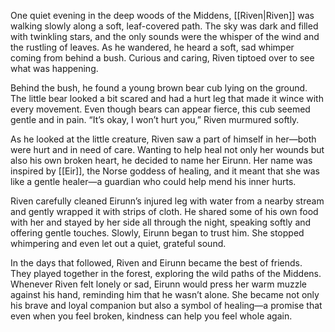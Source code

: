 One quiet evening in the deep woods of the Middens, [[Riven|Riven]] was walking slowly along a soft, leaf-covered path. The sky was dark and filled with twinkling stars, and the only sounds were the whisper of the wind and the rustling of leaves. As he wandered, he heard a soft, sad whimper coming from behind a bush. Curious and caring, Riven tiptoed over to see what was happening.

Behind the bush, he found a young brown bear cub lying on the ground. The little bear looked a bit scared and had a hurt leg that made it wince with every movement. Even though bears can appear fierce, this cub seemed gentle and in pain. “It’s okay, I won’t hurt you,” Riven murmured softly.

As he looked at the little creature, Riven saw a part of himself in her—both were hurt and in need of care. Wanting to help heal not only her wounds but also his own broken heart, he decided to name her Eirunn. Her name was inspired by [[Eir]], the Norse goddess of healing, and it meant that she was like a gentle healer—a guardian who could help mend his inner hurts.

Riven carefully cleaned Eirunn’s injured leg with water from a nearby stream and gently wrapped it with strips of cloth. He shared some of his own food with her and stayed by her side all through the night, speaking softly and offering gentle touches. Slowly, Eirunn began to trust him. She stopped whimpering and even let out a quiet, grateful sound.

In the days that followed, Riven and Eirunn became the best of friends. They played together in the forest, exploring the wild paths of the Middens. Whenever Riven felt lonely or sad, Eirunn would press her warm muzzle against his hand, reminding him that he wasn’t alone. She became not only his brave and loyal companion but also a symbol of healing—a promise that even when you feel broken, kindness can help you feel whole again.